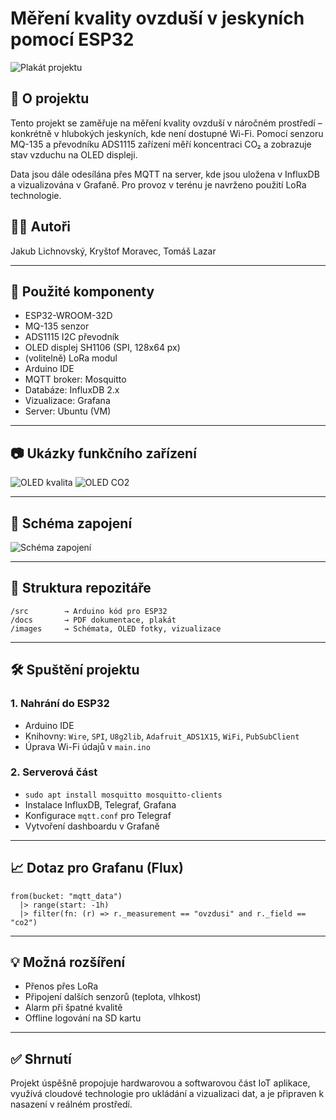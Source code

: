 # Měření kvality ovzduší v jeskyních pomocí ESP32

![Plakát projektu](images/F7DC485F-09BB-440B-AF06-2DACB5608FFC.png)

## 📡 O projektu
Tento projekt se zaměřuje na měření kvality ovzduší v náročném prostředí – konkrétně v hlubokých jeskyních, kde není dostupné Wi-Fi. Pomocí senzoru MQ-135 a převodníku ADS1115 zařízení měří koncentraci CO₂ a zobrazuje stav vzduchu na OLED displeji.

Data jsou dále odesílána přes MQTT na server, kde jsou uložena v InfluxDB a vizualizována v Grafaně. Pro provoz v terénu je navrženo použití LoRa technologie.

## 👨‍💻 Autoři
Jakub Lichnovský, Kryštof Moravec, Tomáš Lazar

---

## 🔧 Použité komponenty
- ESP32-WROOM-32D
- MQ-135 senzor
- ADS1115 I2C převodník
- OLED displej SH1106 (SPI, 128x64 px)
- (volitelně) LoRa modul
- Arduino IDE
- MQTT broker: Mosquitto
- Databáze: InfluxDB 2.x
- Vizualizace: Grafana
- Server: Ubuntu (VM)

---

## 📷 Ukázky funkčního zařízení

![OLED kvalita](images/IMG_6700.jpeg)
![OLED CO2](images/IMG_6701.jpeg)

---

## 🔌 Schéma zapojení
![Schéma zapojení](images/schematic_PJ.png)

---

## 📁 Struktura repozitáře
```
/src        → Arduino kód pro ESP32
/docs       → PDF dokumentace, plakát
/images     → Schémata, OLED fotky, vizualizace
```

---

## 🛠️ Spuštění projektu

### 1. Nahrání do ESP32
- Arduino IDE
- Knihovny: `Wire`, `SPI`, `U8g2lib`, `Adafruit_ADS1X15`, `WiFi`, `PubSubClient`
- Úprava Wi-Fi údajů v `main.ino`

### 2. Serverová část
- `sudo apt install mosquitto mosquitto-clients`
- Instalace InfluxDB, Telegraf, Grafana
- Konfigurace `mqtt.conf` pro Telegraf
- Vytvoření dashboardu v Grafaně

---

## 📈 Dotaz pro Grafanu (Flux)
```flux
from(bucket: "mqtt_data")
  |> range(start: -1h)
  |> filter(fn: (r) => r._measurement == "ovzdusi" and r._field == "co2")
```

---

## 💡 Možná rozšíření
- Přenos přes LoRa
- Připojení dalších senzorů (teplota, vlhkost)
- Alarm při špatné kvalitě
- Offline logování na SD kartu

---

## ✅ Shrnutí
Projekt úspěšně propojuje hardwarovou a softwarovou část IoT aplikace, využívá cloudové technologie pro ukládání a vizualizaci dat, a je připraven k nasazení v reálném prostředí.

